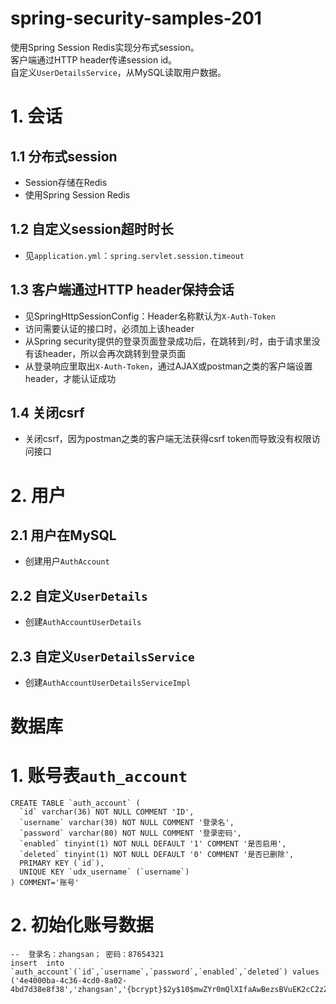 # spring-security-samples-201
使用Spring Session Redis实现分布式session。  
客户端通过HTTP header传递session id。  
自定义`UserDetailsService`，从MySQL读取用户数据。

# 1. 会话
## 1.1 分布式session
  - Session存储在Redis
  - 使用Spring Session Redis

## 1.2 自定义session超时时长
  - 见`application.yml`：`spring.servlet.session.timeout`

## 1.3 客户端通过HTTP header保持会话
  - 见SpringHttpSessionConfig：Header名称默认为`X-Auth-Token`
  - 访问需要认证的接口时，必须加上该header
  - 从Spring security提供的登录页面登录成功后，在跳转到`/`时，由于请求里没有该header，所以会再次跳转到登录页面
  - 从登录响应里取出`X-Auth-Token`，通过AJAX或postman之类的客户端设置header，才能认证成功

## 1.4 关闭csrf
  - 关闭csrf，因为postman之类的客户端无法获得csrf token而导致没有权限访问接口

# 2. 用户
## 2.1 用户在MySQL
  - 创建用户`AuthAccount`

## 2.2 自定义`UserDetails`
  - 创建`AuthAccountUserDetails`

## 2.3 自定义`UserDetailsService`
  - 创建`AuthAccountUserDetailsServiceImpl`

# 数据库
# 1. 账号表`auth_account`
```
CREATE TABLE `auth_account` (
  `id` varchar(36) NOT NULL COMMENT 'ID',
  `username` varchar(30) NOT NULL COMMENT '登录名',
  `password` varchar(80) NOT NULL COMMENT '登录密码',
  `enabled` tinyint(1) NOT NULL DEFAULT '1' COMMENT '是否启用',
  `deleted` tinyint(1) NOT NULL DEFAULT '0' COMMENT '是否已删除',
  PRIMARY KEY (`id`),
  UNIQUE KEY `udx_username` (`username`)
) COMMENT='账号'
```

# 2. 初始化账号数据
```
--  登录名：zhangsan； 密码：87654321
insert  into `auth_account`(`id`,`username`,`password`,`enabled`,`deleted`) values
('4e4000ba-4c36-4cd0-8a02-4bd7d38e8f38','zhangsan','{bcrypt}$2y$10$mwZYr0mQlXIfaAwBezsBVuEK2cC2zZjJzWGhd.m0dX1iTHDusd3u6',1,0);
```